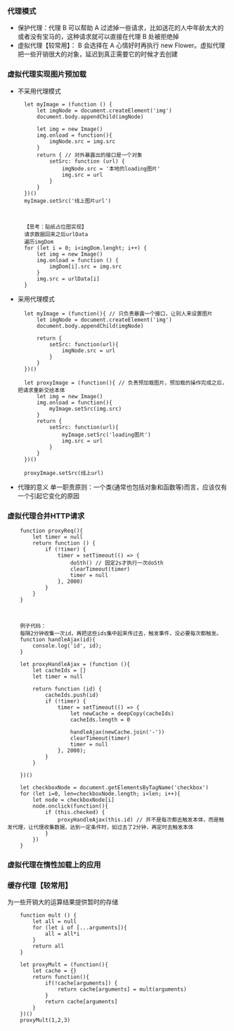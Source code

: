 ### 代理模式
- 保护代理：代理 B 可以帮助 A 过滤掉一些请求，比如送花的人中年龄太大的或者没有宝马的，这种请求就可以直接在代理 B 处被拒绝掉
- 虚拟代理【较常用】： B 会选择在 A 心情好时再执行 new Flower。虚拟代理把一些开销很大的对象，延迟到真正需要它的时候才去创建

### 虚拟代理实现图片预加载

- 不采用代理模式

        let myImage = (function () {
            let imgNode = document.createElement('img')
            document.body.appendChild(imgNode)

            let img = new Image()
            img.onload = function(){
                imgNode.src = img.src
            }
            return { // 对外暴露出的接口是一个对象
                setSrc: function (url) {
                    imgNode.src = '本地的loading图片'
                    img.src = url
                }
            }
        })()
        myImage.setSrc('线上图片url')



        【思考：贴纸占位图实现】
        请求数据回来之后urlData
        遍历imgDom
        for (let i = 0; i<imgDom.lenght; i++) {
            let img = new Image()
            img.onload = function () {
                imgDom[i].src = img.src
            }
            img.src = urlData[i]
        }
- 采用代理模式

        let myImage = (function(){ // 只负责暴露一个接口，让别人来设置图片
            let imgNode = document.createElement('img')
            document.body.appendChild(imgNode)

            return {
                setSrc: function(url){
                    imgNode.src = url
                }
            }
        })()

        let proxyImage = (function(){ // 负责预加载图片，预加载的操作完成之后，把请求重新交给本体
            let img = new Image()
            img.onload = function(){
                myImage.setSrc(img.src)
            }
            return {
                setSrc: function(url){
                    myImage.setSrc('loading图片')
                    img.src = url
                }
            }
        })()

        proxyImage.setSrc(线上url)
- 代理的意义
  单一职责原则：一个类(通常也包括对象和函数等)而言，应该仅有一个引起它变化的原因

### 虚拟代理合并HTTP请求

        function proxyReq(){
            let timer = null
            return function () {
                if (!timer) {
                    timer = setTimeout(() => {
                        doSth() // 固定2s才执行一次doSth
                        clearTimeout(timer)
                        timer = null
                    }, 2000)
                }
            }
        }



        例子代码：
        每隔2分钟收集一次id，再把这些ids集中起来传过去，触发事件，没必要每次都触发。
        function handleAjax(id){
            console.log('id', id);
        }

        let proxyHandleAjax = (function (){
            let cacheIds = []
            let timer = null

            return function (id) {
                cacheIds.push(id)
                if (!timer) {
                    timer = setTimeout(() => {
                        let newCache = deepCopy(cacheIds)
                        cacheIds.length = 0

                        handleAjax(newCache.join('-'))
                        clearTimeout(timer)
                        timer = null
                    }, 2000);
                }
            }

        })()

        let checkboxNode = document.getElementsByTagName('checkbox')
        for (let i=0, len=checkboxNode.length; i<len; i++){
            let node = checkboxNode[i]
            node.onclick(function(){
                if (this.checked) {
                    proxyHandleAjax(this.id) // 并不是每次都去触发本体，而是触发代理，让代理收集数据，达到一定条件时，如过去了2分钟，再定时去触发本体
                }
            })
        }
### 虚拟代理在惰性加载上的应用

    
### 缓存代理【较常用】
为一些开销大的运算结果提供暂时的存储
        
        function mult () {
            let all = null
            for (let i of [...arguments]){
                all = all*i
            }
            return all
        }

        let proxyMult = (function(){
            let cache = {}
            return function(){
                if(!cache[arguments]) {
                    return cache[arguments] = mult(arguments)
                }
                return cache[arguments]
            }
        })()
        proxyMult(1,2,3)




